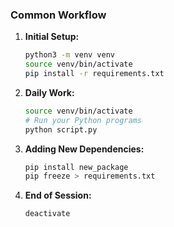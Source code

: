 ### Common Workflow

1. **Initial Setup:**
   ```bash
   python3 -m venv venv
   source venv/bin/activate
   pip install -r requirements.txt
   ```

2. **Daily Work:**
   ```bash
   source venv/bin/activate
   # Run your Python programs
   python script.py
   ```

3. **Adding New Dependencies:**
   ```bash
   pip install new_package
   pip freeze > requirements.txt
   ```

4. **End of Session:**
   ```bash
   deactivate
   ```
